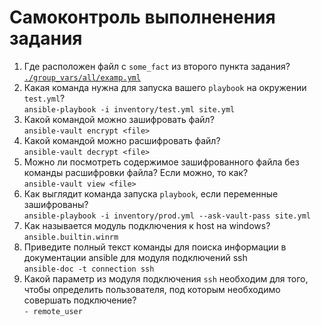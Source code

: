 # Самоконтроль выполненения задания

1. Где расположен файл с `some_fact` из второго пункта задания?  
   [`./group_vars/all/examp.yml`](./group_vars/all/examp.yml)
2. Какая команда нужна для запуска вашего `playbook` на окружении `test.yml`?  
   `ansible-playbook -i inventory/test.yml site.yml`
3. Какой командой можно зашифровать файл?  
   `ansible-vault encrypt <file>`
4. Какой командой можно расшифровать файл?  
   `ansible-vault decrypt <file>`
5. Можно ли посмотреть содержимое зашифрованного файла без команды расшифровки файла? Если можно, то как?  
   `ansible-vault view <file>`
6. Как выглядит команда запуска `playbook`, если переменные зашифрованы?  
   `ansible-playbook -i inventory/prod.yml --ask-vault-pass site.yml`
7. Как называется модуль подключения к host на windows?  
   `ansible.builtin.winrm`
8. Приведите полный текст команды для поиска информации в документации ansible для модуля подключений ssh  
   `ansible-doc -t connection ssh`
9. Какой параметр из модуля подключения `ssh` необходим для того, чтобы определить пользователя, под которым необходимо совершать подключение?  
    `- remote_user`
